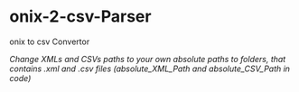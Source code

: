 onix-2-csv-Parser
=================

onix to csv Convertor

*Change XMLs and CSVs paths to your own absolute paths to folders, that contains .xml and .csv files (absolute_XML_Path and absolute_CSV_Path in code)*
